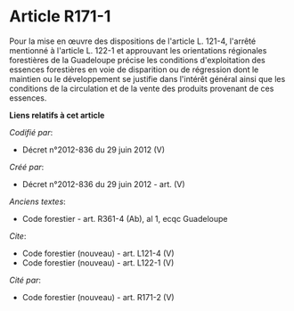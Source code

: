 # Article R171-1

Pour la mise en œuvre des dispositions de l'article L. 121-4, l'arrêté mentionné à l'article L. 122-1 et approuvant les
orientations régionales forestières de la Guadeloupe précise les conditions d'exploitation des essences forestières en voie
de disparition ou de régression dont le maintien ou le développement se justifie dans l'intérêt général ainsi que les
conditions de la circulation et de la vente des produits provenant de ces essences.

**Liens relatifs à cet article**

_Codifié par_:

  - Décret n°2012-836 du 29 juin 2012 (V)

_Créé par_:

  - Décret n°2012-836 du 29 juin 2012 - art. (V)

_Anciens textes_:

  - Code forestier - art. R361-4 (Ab), al 1, ecqc Guadeloupe

_Cite_:

  - Code forestier (nouveau) - art. L121-4 (V)
  - Code forestier (nouveau) - art. L122-1 (V)

_Cité par_:

  - Code forestier (nouveau) - art. R171-2 (V)

